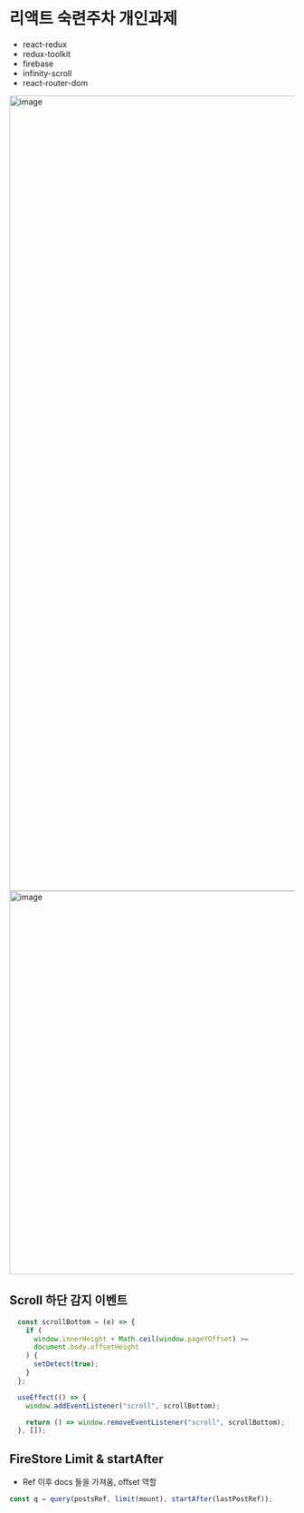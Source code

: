 # 리액트 숙련주차 개인과제

- react-redux
- redux-toolkit
- firebase
- infinity-scroll
- react-router-dom

<img width="1402" alt="image" src="https://user-images.githubusercontent.com/61547778/180201494-4a97d504-a546-46de-b31c-2ad2eb1f99c7.png">

<img width="676" alt="image" src="https://user-images.githubusercontent.com/61547778/180201622-8ae0ec0c-af2b-4f3c-b679-0f64c50e8d05.png">



## Scroll 하단 감지 이벤트

```js
  const scrollBottom = (e) => {
    if (
      window.innerHeight + Math.ceil(window.pageYOffset) >=
      document.body.offsetHeight
    ) {
      setDetect(true);
    }
  };

  useEffect(() => {
    window.addEventListener("scroll", scrollBottom);

    return () => window.removeEventListener("scroll", scrollBottom);
  }, []);
```

## FireStore Limit & startAfter

- Ref 이후 docs 들을 가져옴, offset 역할

```js
const q = query(postsRef, limit(mount), startAfter(lastPostRef));
```
